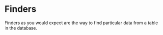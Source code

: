 # Finders

Finders as you would expect are the way to find particular data from a table in the database.